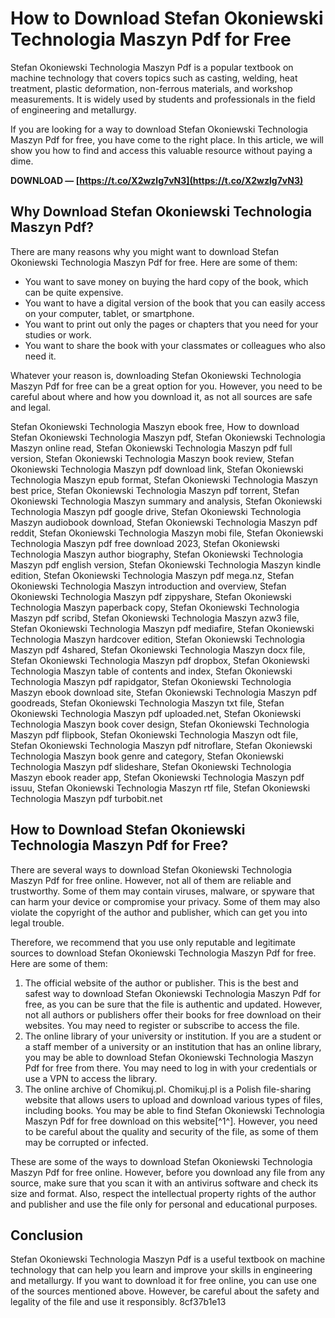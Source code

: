 # How to Download Stefan Okoniewski Technologia Maszyn Pdf for Free
 
Stefan Okoniewski Technologia Maszyn Pdf is a popular textbook on machine technology that covers topics such as casting, welding, heat treatment, plastic deformation, non-ferrous materials, and workshop measurements. It is widely used by students and professionals in the field of engineering and metallurgy.
 
If you are looking for a way to download Stefan Okoniewski Technologia Maszyn Pdf for free, you have come to the right place. In this article, we will show you how to find and access this valuable resource without paying a dime.
 
**DOWNLOAD — [https://t.co/X2wzlg7vN3](https://t.co/X2wzlg7vN3)**


 
## Why Download Stefan Okoniewski Technologia Maszyn Pdf?
 
There are many reasons why you might want to download Stefan Okoniewski Technologia Maszyn Pdf for free. Here are some of them:
 
- You want to save money on buying the hard copy of the book, which can be quite expensive.
- You want to have a digital version of the book that you can easily access on your computer, tablet, or smartphone.
- You want to print out only the pages or chapters that you need for your studies or work.
- You want to share the book with your classmates or colleagues who also need it.

Whatever your reason is, downloading Stefan Okoniewski Technologia Maszyn Pdf for free can be a great option for you. However, you need to be careful about where and how you download it, as not all sources are safe and legal.
 
Stefan Okoniewski Technologia Maszyn ebook free,  How to download Stefan Okoniewski Technologia Maszyn pdf,  Stefan Okoniewski Technologia Maszyn online read,  Stefan Okoniewski Technologia Maszyn pdf full version,  Stefan Okoniewski Technologia Maszyn book review,  Stefan Okoniewski Technologia Maszyn pdf download link,  Stefan Okoniewski Technologia Maszyn epub format,  Stefan Okoniewski Technologia Maszyn best price,  Stefan Okoniewski Technologia Maszyn pdf torrent,  Stefan Okoniewski Technologia Maszyn summary and analysis,  Stefan Okoniewski Technologia Maszyn pdf google drive,  Stefan Okoniewski Technologia Maszyn audiobook download,  Stefan Okoniewski Technologia Maszyn pdf reddit,  Stefan Okoniewski Technologia Maszyn mobi file,  Stefan Okoniewski Technologia Maszyn pdf free download 2023,  Stefan Okoniewski Technologia Maszyn author biography,  Stefan Okoniewski Technologia Maszyn pdf english version,  Stefan Okoniewski Technologia Maszyn kindle edition,  Stefan Okoniewski Technologia Maszyn pdf mega.nz,  Stefan Okoniewski Technologia Maszyn introduction and overview,  Stefan Okoniewski Technologia Maszyn pdf zippyshare,  Stefan Okoniewski Technologia Maszyn paperback copy,  Stefan Okoniewski Technologia Maszyn pdf scribd,  Stefan Okoniewski Technologia Maszyn azw3 file,  Stefan Okoniewski Technologia Maszyn pdf mediafire,  Stefan Okoniewski Technologia Maszyn hardcover edition,  Stefan Okoniewski Technologia Maszyn pdf 4shared,  Stefan Okoniewski Technologia Maszyn docx file,  Stefan Okoniewski Technologia Maszyn pdf dropbox,  Stefan Okoniewski Technologia Maszyn table of contents and index,  Stefan Okoniewski Technologia Maszyn pdf rapidgator,  Stefan Okoniewski Technologia Maszyn ebook download site,  Stefan Okoniewski Technologia Maszyn pdf goodreads,  Stefan Okoniewski Technologia Maszyn txt file,  Stefan Okoniewski Technologia Maszyn pdf uploaded.net,  Stefan Okoniewski Technologia Maszyn book cover design,  Stefan Okoniewski Technologia Maszyn pdf flipbook,  Stefan Okoniewski Technologia Maszyn odt file,  Stefan Okoniewski Technologia Maszyn pdf nitroflare,  Stefan Okoniewski Technologia Maszyn book genre and category,  Stefan Okoniewski Technologia Maszyn pdf slideshare,  Stefan Okoniewski Technologia Maszyn ebook reader app,  Stefan Okoniewski Technologia Maszyn pdf issuu,  Stefan Okoniewski Technologia Maszyn rtf file,  Stefan Okoniewski Technologia Maszyn pdf turbobit.net
 
## How to Download Stefan Okoniewski Technologia Maszyn Pdf for Free?
 
There are several ways to download Stefan Okoniewski Technologia Maszyn Pdf for free online. However, not all of them are reliable and trustworthy. Some of them may contain viruses, malware, or spyware that can harm your device or compromise your privacy. Some of them may also violate the copyright of the author and publisher, which can get you into legal trouble.
 
Therefore, we recommend that you use only reputable and legitimate sources to download Stefan Okoniewski Technologia Maszyn Pdf for free. Here are some of them:

1. The official website of the author or publisher. This is the best and safest way to download Stefan Okoniewski Technologia Maszyn Pdf for free, as you can be sure that the file is authentic and updated. However, not all authors or publishers offer their books for free download on their websites. You may need to register or subscribe to access the file.
2. The online library of your university or institution. If you are a student or a staff member of a university or an institution that has an online library, you may be able to download Stefan Okoniewski Technologia Maszyn Pdf for free from there. You may need to log in with your credentials or use a VPN to access the library.
3. The online archive of Chomikuj.pl. Chomikuj.pl is a Polish file-sharing website that allows users to upload and download various types of files, including books. You may be able to find Stefan Okoniewski Technologia Maszyn Pdf for free download on this website[^1^]. However, you need to be careful about the quality and security of the file, as some of them may be corrupted or infected.

These are some of the ways to download Stefan Okoniewski Technologia Maszyn Pdf for free online. However, before you download any file from any source, make sure that you scan it with an antivirus software and check its size and format. Also, respect the intellectual property rights of the author and publisher and use the file only for personal and educational purposes.
 
## Conclusion
 
Stefan Okoniewski Technologia Maszyn Pdf is a useful textbook on machine technology that can help you learn and improve your skills in engineering and metallurgy. If you want to download it for free online, you can use one of the sources mentioned above. However, be careful about the safety and legality of the file and use it responsibly.
 8cf37b1e13
 
